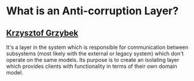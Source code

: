 # What is an Anti-corruption Layer?
  
## [Krzysztof Grzybek](https://github.com/krzysztof-grzybek)

It's a layer in the system which is responsible for communication between subsystems (most likely with the external or legacy system) which don't operate on the same models.
Its purpose is to create an isolating layer which provides clients with functionality in terms of their own domain model.
